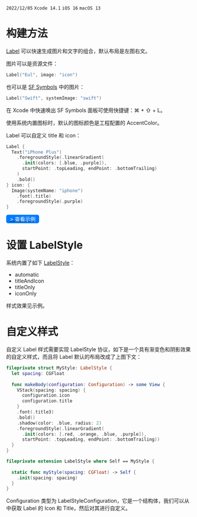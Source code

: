 <br>

`2022/12/05`  `Xcode 14.1`  `iOS 16`  `macOS 13`  

# 构建方法

[Label](https://developer.apple.com/documentation/swiftui/label) 可以快速生成图片和文字的组合，默认布局是左图右文。

图片可以是资源文件：

```swift
Label("Eul", image: "icon")
```

也可以是 [SF Symbols](https://developer.apple.com/sf-symbols/) 中的图片：

```swift
Label("Swift", systemImage: "swift")
```

在 Xcode 中快速唤出 SF Symbols 面板可使用快捷键：⌘ + ⇧ + L。

使用系统内置图标时，默认的图标颜色是工程配置的 AccentColor。

Label 可以自定义 title 和 icon：

```swift
Label {
  Text("iPhone Plus")
    .foregroundStyle(.linearGradient(
      .init(colors: [.blue, .purple]),
      startPoint: .topLeading, endPoint: .bottomTrailing)
    )
    .bold()
} icon: {
  Image(systemName: "iphone")
    .font(.title)
    .foregroundStyle(.purple)
}
```

[<span style="background: #007BFF; color: white; padding: 3px 10px; border-radius: 5px">> 查看示例</span>](sample://SampleLabel)

# 设置 LabelStyle

系统内置了如下 [LabelStyle](https://developer.apple.com/documentation/swiftui/labelstyle)：

- automatic
- titleAndIcon
- titleOnly
- iconOnly

样式效果见示例。

# 自定义样式

自定义 Label 样式需要实现 LabelStyle 协议，如下是一个具有渐变色和阴影效果的自定义样式，而且将 Label 默认的布局改成了上图下文：

```swift
fileprivate struct MyStyle: LabelStyle {
  let spacing: CGFloat
  
  func makeBody(configuration: Configuration) -> some View {
    VStack(spacing: spacing) {
      configuration.icon
      configuration.title
    }
    .font(.title3)
    .bold()
    .shadow(color: .blue, radius: 2)
    .foregroundStyle(.linearGradient(
      .init(colors: [.red, .orange, .blue, .purple]),
      startPoint: .topLeading, endPoint: .bottomTrailing))
  }
}

fileprivate extension LabelStyle where Self == MyStyle {
  
  static func myStyle(spacing: CGFloat) -> Self {
    .init(spacing: spacing)
  }
}
```

Configuration 类型为 LabelStyleConfiguration，它是一个结构体，我们可以从中获取 Label 的 Icon 和 Title，然后对其进行自定义。

